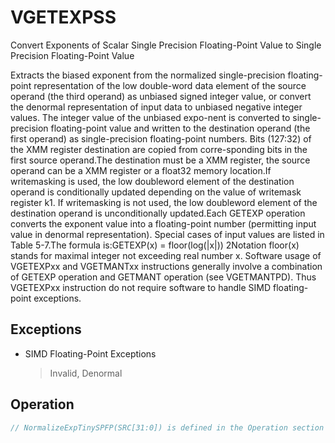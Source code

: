 # VGETEXPSS

Convert Exponents of Scalar Single Precision Floating-Point Value to Single Precision Floating-Point Value

Extracts the biased exponent from the normalized single-precision floating-point representation of the low double-word data element of the source operand (the third operand) as unbiased signed integer value, or convert the denormal representation of input data to unbiased negative integer values.
The integer value of the unbiased expo-nent is converted to single-precision floating-point value and written to the destination operand (the first operand) as single-precision floating-point numbers.
Bits (127:32) of the XMM register destination are copied from corre-sponding bits in the first source operand.The destination must be a XMM register, the source operand can be a XMM register or a float32 memory location.If writemasking is used, the low doubleword element of the destination operand is conditionally updated depending on the value of writemask register k1.
If writemasking is not used, the low doubleword element of the destination operand is unconditionally updated.Each GETEXP operation converts the exponent value into a floating-point number (permitting input value in denormal representation).
Special cases of input values are listed in Table 5-7.The formula is:GETEXP(x) = floor(log(|x|)) 2Notation floor(x) stands for maximal integer not exceeding real number x.
Software usage of VGETEXPxx and VGETMANTxx instructions generally involve a combination of GETEXP operation and GETMANT operation (see VGETMANTPD).
Thus VGETEXPxx instruction do not require software to handle SIMD floating-point exceptions.

## Exceptions

- SIMD Floating-Point Exceptions
  > Invalid, Denormal

## Operation

```C
// NormalizeExpTinySPFP(SRC[31:0]) is defined in the Operation section of VGETEXPPS// ConvertExpSPFP(SRC[31:0]) is defined in the Operation section of VGETEXPPSVGETEXPSS (EVEX encoded version) IF k1[0] OR *no writemask*THEN DEST[31:0] :=ConvertExpDPFP(SRC2[31:0])ELSE IF *merging-masking*; merging-maskingTHEN *DEST[31:0] remains unchanged*ELSE ; zeroing-maskingDEST[31:0]:= 0FIDEST[127:32] := SRC1[127:32]DEST[MAXVL-1:128] := 0Intel C/C++ Compiler Intrinsic EquivalentVGETEXPSS __m128 _mm_getexp_ss( __m128 a, __m128 b);VGETEXPSS __m128 _mm_mask_getexp_ss(__m128 s, __mmask8 k, __m128 a, __m128 b);VGETEXPSS __m128 _mm_maskz_getexp_ss( __mmask8 k, __m128 a, __m128 b);VGETEXPSS __m128 _mm_getexp_round_ss( __m128 a, __m128 b, int sae);VGETEXPSS __m128 _mm_mask_getexp_round_ss(__m128 s, __mmask8 k, __m128 a, __m128 b, int sae);VGETEXPSS __m128 _mm_maskz_getexp_round_ss( __mmask8 k, __m128 a, __m128 b, int sae);
```

